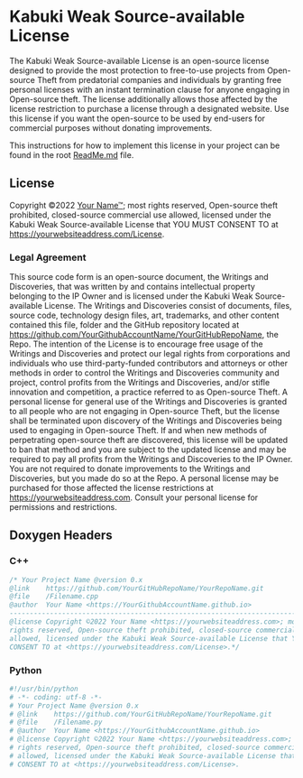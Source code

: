 # Kabuki Weak Source-available License

The Kabuki Weak Source-available License is an open-source license designed to provide the most protection to free-to-use projects from Open-source Theft from predatorial companies and individuals by granting free personal licenses with an instant termination clause for anyone engaging in Open-source theft. The license additionally allows those affected by the license restriction to purchase a license through a designated website. Use this license if you want the open-source to be used by end-users for commercial purposes without donating improvements.

This instructions for how to implement this license in your project can be found in the root [ReadMe.md](readme.md) file.

## License

Copyright ©2022 [Your Name™](https://yourwebsiteaddress.com); most rights reserved, Open-source theft prohibited, closed-source commercial use allowed, licensed under the Kabuki Weak Source-available License that YOU MUST CONSENT TO at <https://yourwebsiteaddress.com/License>.

### Legal Agreement

This source code form is an open-source document, the Writings and Discoveries, that was written by and contains intellectual property belonging to the IP Owner and is licensed under the Kabuki Weak Source-available License. The Writings and Discoveries consist of documents, files, source code, technology design files, art, trademarks, and other content contained this file, folder and the GitHub repository located at <https://github.com/YourGithubAccountName/YourGitHubRepoName>, the Repo. The intention of the License is to encourage free usage of the Writings and Discoveries and protect our legal rights from corporations and individuals who use third-party-funded contributors and attorneys or other methods in order to control the Writings and Discoveries community and project, control profits from the Writings and Discoveries, and/or stifle innovation and competition, a practice referred to as Open-source Theft. A personal license for general use of the Writings and Discoveries is granted to all people who are not engaging in Open-source Theft, but the license shall be terminated upon discovery of the Writings and Discoveries being used to engaging in Open-source Theft. If and when new methods of perpetrating open-source theft are discovered, this license will be updated to ban that method and you are subject to the updated license and may be required to pay all profits from the Writings and Discoveries to the IP Owner. You are not required to donate improvements to the Writings and Discoveries, but you made do so at the Repo. A personal license may be purchased for those affected the license restrictions at <https://yourwebsiteaddress.com>. Consult your personal license for permissions and restrictions.

## Doxygen Headers

### C++ 

```C++
/* Your Project Name @version 0.x
@link    https://github.com/YourGitHubRepoName/YourRepoName.git
@file    /Filename.cpp
@author  Your Name <https://YourGithubAccountName.github.io>
--------------------------------------------------------------------------------
@license Copyright ©2022 Your Name <https://yourwebsiteaddress.com>; most 
rights reserved, Open-source theft prohibited, closed-source commercial use 
allowed, licensed under the Kabuki Weak Source-available License that YOU MUST 
CONSENT TO at <https://yourwebsiteaddress.com/License>.*/
```

### Python

```Python
#!/usr/bin/python
# -*- coding: utf-8 -*-
# Your Project Name @version 0.x
# @link    https://github.com/YourGitHubRepoName/YourRepoName.git
# @file    /Filename.py
# @author  Your Name <https://YourGithubAccountName.github.io>
# @license Copyright ©2022 Your Name <https://yourwebsiteaddress.com>; most 
# rights reserved, Open-source theft prohibited, closed-source commercial use 
# allowed, licensed under the Kabuki Weak Source-available License that YOU MUST 
# CONSENT TO at <https://yourwebsiteaddress.com/License>.
```
